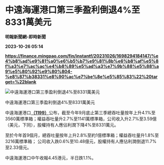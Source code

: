 # 中遠海運港口第三季盈利倒退4%至8331萬美元
**明報新聞網-即時新聞**

**2023-10-26 05:14**

**https://finance.mingpao.com/fin/instantf/20231026/1698294184147/%e4%b8%ad%e9%81%a0%e6%b5%b7%e9%81%8b%e6%b8%af%e5%8f%a3%e7%ac%ac%e4%b8%89%e5%ad%a3%e7%9b%88%e5%88%a9%e5%80%92%e9%80%804-%e8%87%b38331%e8%90%ac%e7%be%8e%e5%85%83%22%20target=%22blank**

![中遠海運港口第三季盈利倒退4%至8331萬美元](https://fs.mingpao.com/fin/20231026/s00010/26334714ec60a173a129db5cf5e5390f.jpg)

中遠海運港口第三季盈利倒退4%至8331萬美元

中遠海運港口[**（1199）**](https://finance.mingpao.com/fin/instantf/20231026/1698294184147/stock1.php?code=1199)公布，截至今年9月底止第三季總吞吐量按年上升4.1%至3560萬標準箱；權益吞吐量升2.7%至1141萬標準箱，公司收入升2.7%至3.59億（美元，下同），股權持有人應佔利潤下降4%至8331萬元。

至於今年首9個月，總吞吐量按年上升2.8%至約1億標準箱；權益吞吐量升1.8%至3216萬標準箱； 公司收入跌0.6%至10.48億元，股權持有人應佔利潤倒退11.7%至2.33億元。

中遠海運港口中午收報4.45港元，半日跌1.1%。
